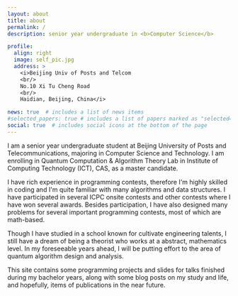 ```yaml
---
layout: about
title: about
permalink: /
description: senior year undergraduate in <b>Computer Science</b>

profile:
  align: right
  image: self_pic.jpg
  address: >
    <i>Beijing Univ of Posts and Telcom
    <br/>
    No.10 Xi Tu Cheng Road
    <br/>
    Haidian, Beijing, China</i>

news: true  # includes a list of news items
#selected_papers: true # includes a list of papers marked as "selected={true}"
social: true  # includes social icons at the bottom of the page
---
```



I am a senior year undergraduate student at Beijing University of Posts and Telecommunications, majoring in Computer Science and Technology. I am enrolling in Quantum Computation & Algorithm Theory Lab in Institute of Computing Technology (ICT), CAS, as a master candidate.

I have rich experience in programming contests, therefore I'm highly skilled in coding and I'm quite familiar with many algorithms and data structures. I have participated in several ICPC onsite contests and other contests where I have won several awards. Besides participation, I have also designed many problems for several important programming contests, most of which are math-based.

Though I have studied in a school known for cultivate engineering talents, I still have a dream of being a theorist who works at a abstract, mathematics level. In my foreseeable years ahead, I will be putting effort to the area of quantum algorithm design and analysis.

This site contains some programming projects and slides for talks finished during my bachelor years, along with some blog posts on my study and life, and hopefully, items of publications in the near future.